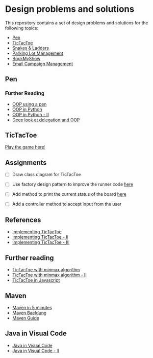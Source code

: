 # Design problems and solutions
This repository contains a set of design problems and solutions for the following topics:
- [Pen](#Pen)
- [TicTacToe](#TicTacToe)
- [Snakes & Ladders](#creational-design-patterns)
- [Parking Lot Management](#structural-design-patterns)
- [BookMyShow](#behavioural-design-patterns)
- [Email Campaign Management](#structural-design-patterns)

## Pen
### Further Reading
- [OOP using a pen](https://dzone.com/articles/object-oriented-programming-1)
- [OOP in Python](https://freecontent.manning.com/object-oriented-coding-in-python/)
- [OOP in Python - II](https://gist.github.com/kanmaytacker/e6ed49131970c67588fba9164fbc45d4)
- [Deep look at delegation and OOP](https://web.media.mit.edu/~lieber/Lieberary/OOP/Delegation/Delegation.html)

## TicTacToe
[Play the game here!](https://playtictactoe.org/)

## Assignments
- [ ] Draw class diagram for TicTacToe
- [ ] Use factory design pattern to improve the runner code [here](https://github.com/kanmaytacker/design-questions/blob/master/src/test/java/com/scaler/lld/tictactoe/TicTacToeTest.java#L29)
- [ ] Add method to print the current status of the board [here](https://github.com/kanmaytacker/design-questions/blob/master/src/main/java/com/scaler/lld/tictactoe/models/Board.java)
- [ ] Add a controller method to accept input from the user


## References
- [Implementing TicTacToe](https://www.hellocodeclub.com/tic-tac-toe-java-how-to-write-game-using-classes/)
- [Implementing TicTacToe - II](http://web.cse.ohio-state.edu/~champion.17/5236/Lecture4_Design.pdf)
- [Implementing TicTacToe - III](https://levelup.gitconnected.com/lets-make-tic-tac-toe-51dd3fd188d)

## Further reading
- [TicTacToe with minmax algorithm](https://levelup.gitconnected.com/mastering-tic-tac-toe-with-minimax-algorithm-3394d65fa88f)
- [TicTacToe with minmax algorithm - II](https://cs50.harvard.edu/ai/2020/projects/0/tictactoe/)
- [TicTacToe in Javascript](https://github.com/tigarcia/tic-tac-toe-OOP)

## Maven 
- [Maven in 5 minutes](https://maven.apache.org/guides/getting-started/maven-in-five-minutes.html)
- [Maven Baeldung](https://www.baeldung.com/maven)
- [Maven Guide](https://maven.apache.org/guides/getting-started/)

## Java in Visual Code
- [Java in Visual Code](https://code.visualstudio.com/docs/languages/java)
- [Java in Visual Code - II](https://code.visualstudio.com/docs/java/java-tutorial)
